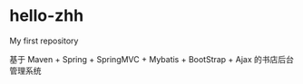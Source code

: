 # hello-zhh
My first repository

基于 Maven + Spring + SpringMVC + Mybatis + BootStrap + Ajax 的书店后台管理系统
